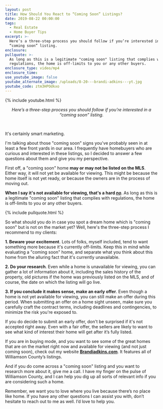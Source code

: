```yaml
---
layout: post
title: How Should You React to “Coming Soon” Listings?
date: 2019-08-22 00:00:00
tags:
  - Real Estate
  - Home Buyer Tips
excerpt: >-
  Here’s a three-step process you should follow if you’re interested in a
  “coming soon” listing.
enclosure:
pullquote: >-
  As long as this is a legitimate "coming soon" listing that complies with
  regulations, the home is off-limits to you or any other buyers.
enclosure_type: video/mp4
enclosure_time:
use_youtube_image: false
youtube_alternate_image: /uploads/8-20---brandi-adkins---yt.jpg
youtube_code: ztm3HPOdkxo
---
```


{% include youtube.html %}

<center><em>Here&rsquo;s a three-step process you should follow if you&rsquo;re interested in a &ldquo;coming soon&rdquo; listing.</em></center>

&nbsp;

It's certainly smart marketing.

I'm talking about those "coming soon" signs you've probably seen in at least a few front yards in our area. I frequently have homebuyers who are curious and interested in these listings, so I decided to answer a few questions about them and give you my perspective.

First off, a "coming soon" home **may or may not be listed on the MLS**. Either way, it will not yet be available for viewing. This might be because the home itself is not yet ready, or because the owners are in the process of moving out.

**When I say it's not available for viewing, that's a hard <u><em>no</em></u>**. As long as this is a legitimate "coming soon" listing that complies with regulations, the home is off-limits to you or any other buyers.

{% include pullquote.html %}

So what should you do in case you spot a dream home which is "coming soon" but is not on the market yet? Well, here's the three-step process I recommend to my clients:

**1\. Beware your excitement**. Lots of folks, myself included, tend to want something more because it's currently off-limits. Keep this in mind while evaluating a "coming soon" home, and separate what you think about this home from the alluring fact that it's currently unavailable.

**2\. Do your research**. Even while a home is unavailable for viewing, you can gather a lot of information about it, including the sales history of the property, old pictures if the home was previously listed on the MLS, and of course, the date on which the listing will go live.

**3\. If you conclude it makes sense, make an early offer**. Even though a home is not yet available for viewing, you can still make an offer during this period. When submitting an offer on a home sight unseen, make sure you carefully craft the contract terms, including deadlines and contingencies, to minimize the risk you're exposed to.

If you do decide to submit an early offer, don't be surprised if it's not accepted right away. Even with a fair offer, the sellers are likely to want to see what kind of interest their home will get after it’s fully listed.

If you are in buying mode, and you want to see some of the great homes that are on the market right now and available for viewing (and not just coming soon), check out my website **<u><a target="_blank" href="https://brandiadkins.com/">Brandiadkins.com</a></u>**. It features all of Williamson County’s listings.

And if you do come across a "coming soon" listing and you want to research more about it, give me a call. I have my finger on the pulse of Williamson County, and I can help you dig up all sorts of relevant info if you are considering such a home.&nbsp;

Remember, we want you to love where you live because there’s no place like home. If you have any other questions I can assist you with, don’t hesitate to reach out to me as well. I’d love to help you.